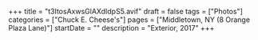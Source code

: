 +++
title = "t3ItosAxwsGlAXdIdpS5.avif"
draft = false
tags = ["Photos"]
categories = ["Chuck E. Cheese's"]
pages = ["Middletown, NY (8 Orange Plaza Lane)"]
startDate = ""
description = "Exterior, 2017"
+++
